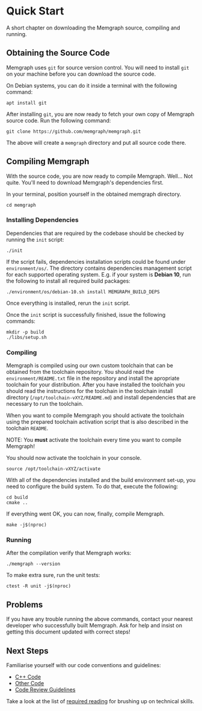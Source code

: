 # Quick Start

A short chapter on downloading the Memgraph source, compiling and running.

## Obtaining the Source Code

Memgraph uses `git` for source version control. You will need to install `git`
on your machine before you can download the source code.

On Debian systems, you can do it inside a terminal with the following
command:

    apt install git

After installing `git`, you are now ready to fetch your own copy of Memgraph
source code. Run the following command:

    git clone https://github.com/memgraph/memgraph.git

The above will create a `memgraph` directory and put all source code there.

## Compiling Memgraph

With the source code, you are now ready to compile Memgraph. Well... Not
quite. You'll need to download Memgraph's dependencies first.

In your terminal, position yourself in the obtained memgraph directory.

    cd memgraph

### Installing Dependencies

Dependencies that are required by the codebase should be checked by running the
`init` script:

    ./init

If the script fails, dependencies installation scripts could be found under
`environment/os/`. The directory contains dependencies management script for
each supported operating system. E.g. if your system is **Debian 10**, run the
following to install all required build packages:

    ./environment/os/debian-10.sh install MEMGRAPH_BUILD_DEPS

Once everything is installed, rerun the `init` script.

Once the `init` script is successfully finished, issue the following commands:

    mkdir -p build
    ./libs/setup.sh

### Compiling

Memgraph is compiled using our own custom toolchain that can be obtained from
the toolchain repository. You should read the `environment/README.txt` file
in the repository and install the apropriate toolchain for your distribution.
After you have installed the toolchain you should read the instructions for the
toolchain in the toolchain install directory (`/opt/toolchain-vXYZ/README.md`)
and install dependencies that are necessary to run the toolchain.

When you want to compile Memgraph you should activate the toolchain using the
prepared toolchain activation script that is also described in the toolchain
`README`.

NOTE: You **must** activate the toolchain every time you want to compile
Memgraph!

You should now activate the toolchain in your console.

    source /opt/toolchain-vXYZ/activate

With all of the dependencies installed and the build environment set-up, you
need to configure the build system. To do that, execute the following:

    cd build
    cmake ..

If everything went OK, you can now, finally, compile Memgraph.

    make -j$(nproc)

### Running

After the compilation verify that Memgraph works:

    ./memgraph --version

To make extra sure, run the unit tests:

    ctest -R unit -j$(nproc)

## Problems

If you have any trouble running the above commands, contact your nearest
developer who successfully built Memgraph. Ask for help and insist on getting
this document updated with correct steps!

## Next Steps

Familiarise yourself with our code conventions and guidelines:

  * [C++ Code](cpp-code-conventions.md)
  * [Other Code](other-code-conventions.md)
  * [Code Review Guidelines](code-review.md)

Take a look at the list of [required reading](required-reading.md) for
brushing up on technical skills.
